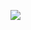 ![](https://lh4.googleusercontent.com/-u_Lew488awU/VEmw63iHiHI/AAAAAAAACbg/HIn1Nb4tS88/w600-h692/__render___kirito___gun_gale_online_by_hiou_shiro-d7poyq1.png)
